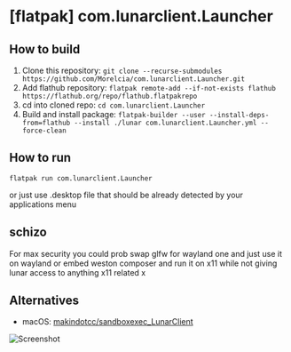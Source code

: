 # [flatpak] com.lunarclient.Launcher

## How to build

1. Clone this repository: `git clone --recurse-submodules https://github.com/Morelcia/com.lunarclient.Launcher.git`
2. Add flathub repository: `flatpak remote-add --if-not-exists flathub https://flathub.org/repo/flathub.flatpakrepo`
3. cd into cloned repo: `cd com.lunarclient.Launcher`
4. Build and install package: `flatpak-builder --user --install-deps-from=flathub --install ./lunar com.lunarclient.Launcher.yml --force-clean`

## How to run

`flatpak run com.lunarclient.Launcher`

or just use .desktop file that should be already detected by your applications menu

## schizo

For max security you could prob swap glfw for wayland one and just use it on wayland or embed weston composer and run it on x11 while not giving lunar access to anything x11 related x

## Alternatives
- macOS: [makindotcc/sandboxexec_LunarClient](https://github.com/makindotcc/sandboxexec_LunarClient)

![Screenshot](https://nekopon.pl/syf/lunarsandbox.png)

